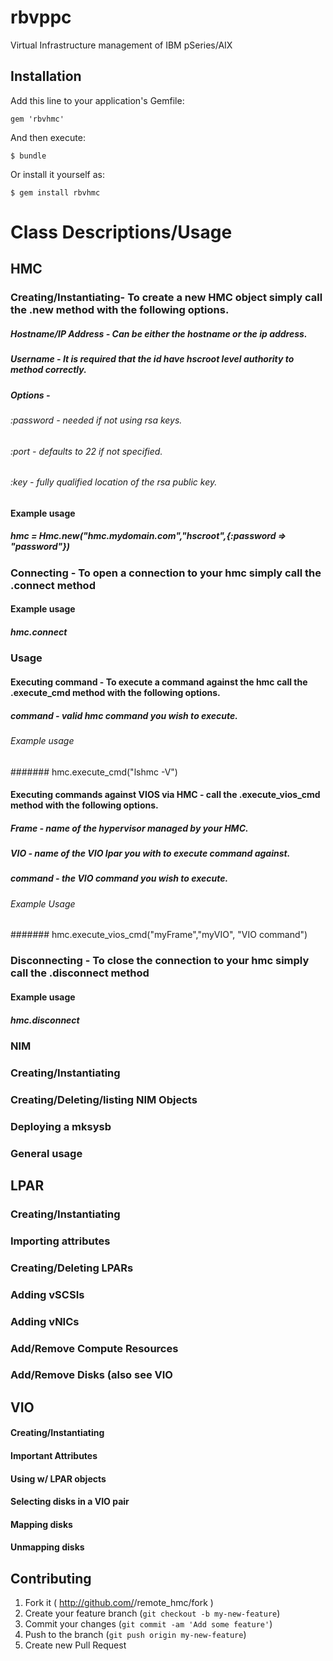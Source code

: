 ﻿# rbvppc

Virtual Infrastructure management of IBM pSeries/AIX

## Installation

Add this line to your application's Gemfile:

    gem 'rbvhmc'

And then execute:

    $ bundle

Or install it yourself as:

    $ gem install rbvhmc

# Class Descriptions/Usage
## <bold>HMC</bold>
### Creating/Instantiating- To create a new HMC object simply call the .new method with the following options.
##### Hostname/IP Address - Can be either the hostname or the ip address.
##### Username - It is required that the id have hscroot level authority to method correctly.
##### Options -
###### :password - needed if not using rsa keys.
###### :port - defaults to 22 if not specified.
###### :key - fully qualified location of the rsa public key.
#### <bold>Example usage</bold>
##### hmc = Hmc.new("hmc.mydomain.com","hscroot",{:password => "password"})
### Connecting - To open a connection to your hmc simply call the .connect method 
#### Example usage
##### hmc.connect
### Usage
#### Executing command - To execute a command against the hmc call the .execute_cmd method with the following options.
##### command - valid hmc command you wish to execute.
###### Example usage
####### hmc.execute_cmd("lshmc -V")
#### Executing commands against VIOS via HMC - call the .execute_vios_cmd method with the following options.
##### Frame - name of the hypervisor managed by your HMC. 
##### VIO - name of the VIO lpar you with to execute command against.
##### command - the VIO command you wish to execute.
###### Example Usage
####### hmc.execute_vios_cmd("myFrame","myVIO", "VIO command")
### Disconnecting - To close the connection to your hmc simply call the .disconnect method
#### Example usage
##### hmc.disconnect
### NIM
### Creating/Instantiating
### Creating/Deleting/listing NIM Objects
### Deploying a mksysb
### General usage
## LPAR
### Creating/Instantiating
### Importing attributes
### Creating/Deleting LPARs
### Adding vSCSIs
### Adding vNICs
### Add/Remove Compute Resources
### Add/Remove Disks (also see VIO
## VIO
#### Creating/Instantiating
#### Important Attributes
#### Using w/ LPAR objects
#### Selecting disks in a VIO pair
#### Mapping disks
#### Unmapping disks



## Contributing

1. Fork it ( http://github.com/<my-github-username>/remote_hmc/fork )
2. Create your feature branch (`git checkout -b my-new-feature`)
3. Commit your changes (`git commit -am 'Add some feature'`)
4. Push to the branch (`git push origin my-new-feature`)
5. Create new Pull Request

